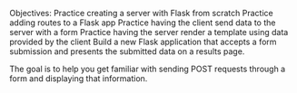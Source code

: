 Objectives:
Practice creating a server with Flask from scratch
Practice adding routes to a Flask app
Practice having the client send data to the server with a form
Practice having the server render a template using data provided by the client
Build a new Flask application that accepts a form submission and presents the submitted data on a results page.

The goal is to help you get familiar with sending POST requests through a form and displaying that information.
